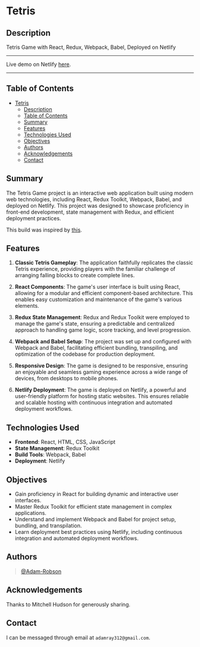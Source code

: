 # Tetris

## Description

Tetris Game with React, Redux, Webpack, Babel, Deployed on Netlify

---

Live demo on Netlify [here](https://tetrisinreact.netlify.app).

---

## Table of Contents

- [Tetris](#tetris)
  - [Description](#description)
  - [Table of Contents](#table-of-contents)
  - [Summary](#summary)
  - [Features](#features)
  - [Technologies Used](#technologies-used)
  - [Objectives](#objectives)
  - [Authors](#authors)
  - [Acknowledgements](#acknowledgements)
  - [Contact](#contact)

## Summary

The Tetris Game project is an interactive web application built using
  modern web technologies, including React, Redux Toolkit, Webpack,
  Babel, and deployed on Netlify. This project was designed to showcase
  proficiency in front-end development, state management with Redux,
  and efficient deployment practices.

This build was inspired by [this](https://github.com/Tech-at-DU/React-Redux-Tetris-Tutorial).

## Features

1. **Classic Tetris Gameplay**: The application faithfully replicates the
  classic Tetris experience, providing players with the familiar challenge
  of arranging falling blocks to create complete lines.

2. **React Components**: The game's user interface is built using React,
  allowing for a modular and efficient component-based architecture. This
  enables easy customization and maintenance of the game's various elements.

3. **Redux State Management**: Redux and Redux Toolkit were employed to
  manage the game's state, ensuring a predictable and centralized approach to
  handling game logic, score tracking, and level progression.

4. **Webpack and Babel Setup**: The project was set up and configured with
  Webpack and Babel, facilitating efficient bundling, transpiling, and
  optimization of the codebase for production deployment.

5. **Responsive Design**: The game is designed to be responsive, ensuring an
  enjoyable and seamless gaming experience across a wide range of devices,
  from desktops to mobile phones.

6. **Netlify Deployment**: The game is deployed on Netlify, a powerful
  and user-friendly platform for hosting static websites. This ensures
  reliable and scalable hosting with continuous integration and automated
  deployment workflows.

## Technologies Used

- **Frontend**: React, HTML, CSS, JavaScript
- **State Management**: Redux Toolkit
- **Build Tools**: Webpack, Babel
- **Deployment**: Netlify

## Objectives

- Gain proficiency in React for building dynamic and interactive user
  interfaces.
- Master Redux Toolkit for efficient state management in complex applications.
- Understand and implement Webpack and Babel for project setup, bundling, and
  transpilation.
- Learn deployment best practices using Netlify, including continuous
  integration and automated deployment workflows.

## Authors

> [@Adam-Robson](https://www.github.com/Adam-Robson)

## Acknowledgements

Thanks to Mitchell Hudson for generously sharing.

## Contact

I can be messaged through email at `adamray312@gmail.com`.
